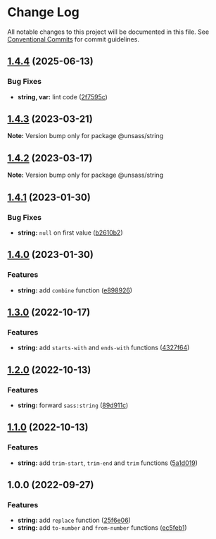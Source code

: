 # Change Log

All notable changes to this project will be documented in this file.
See [Conventional Commits](https://conventionalcommits.org) for commit guidelines.

## [1.4.4](https://github.com/unsass/unsass/compare/@unsass/string@1.4.3...@unsass/string@1.4.4) (2025-06-13)


### Bug Fixes

* **string, var:** lint code ([2f7595c](https://github.com/unsass/unsass/commit/2f7595c3915bd144286297afafc73262e22c49f0))



## [1.4.3](https://github.com/unsass/unsass/compare/@unsass/string@1.4.2...@unsass/string@1.4.3) (2023-03-21)

**Note:** Version bump only for package @unsass/string





## [1.4.2](https://github.com/unsass/unsass/compare/@unsass/string@1.4.1...@unsass/string@1.4.2) (2023-03-17)

**Note:** Version bump only for package @unsass/string






## [1.4.1](https://github.com/unsass/unsass/compare/@unsass/string@1.4.0...@unsass/string@1.4.1) (2023-01-30)


### Bug Fixes

* **string:** `null` on first value ([b2610b2](https://github.com/unsass/unsass/commit/b2610b21dcf2e23d7da6cd1bb314e3efa63d88db))



## [1.4.0](https://github.com/unsass/unsass/compare/@unsass/string@1.3.0...@unsass/string@1.4.0) (2023-01-30)


### Features

* **string:** add `combine` function ([e898926](https://github.com/unsass/unsass/commit/e898926fe2d3c6382f7d3f2ea29d5ee1b4aae50b))




## [1.3.0](https://github.com/unsass/unsass/compare/@unsass/string@1.2.0...@unsass/string@1.3.0) (2022-10-17)


### Features

* **string:** add `starts-with` and `ends-with` functions ([4327f64](https://github.com/unsass/unsass/commit/4327f643d16df22a0fa69155814f79dbc702cd4a))




## [1.2.0](https://github.com/unsass/unsass/compare/@unsass/string@1.1.0...@unsass/string@1.2.0) (2022-10-13)


### Features

* **string:** forward `sass:string` ([89d911c](https://github.com/unsass/unsass/commit/89d911cc2d7e5bbdb165204a7983abe08b085a8c))




## [1.1.0](https://github.com/unsass/unsass/compare/@unsass/string@1.0.0...@unsass/string@1.1.0) (2022-10-13)


### Features

* **string:** add `trim-start`, `trim-end` and `trim` functions ([5a1d019](https://github.com/unsass/unsass/commit/5a1d019936b199ff1031f4b7b33ce039c617c26f))




## 1.0.0 (2022-09-27)


### Features

* **string:** add `replace` function ([25f6e06](https://github.com/unsass/unsass/commit/25f6e068206569e65bb106728579a972e7b62bde))
* **string:** add `to-number` and `from-number` functions ([ec5feb1](https://github.com/unsass/unsass/commit/ec5feb165279e708920a88c7ca3e3ae42705b3b5))
